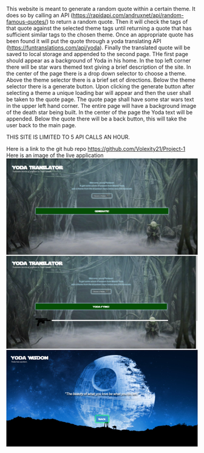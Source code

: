 This website is meant to generate a random quote within a certain theme. It does so by calling an API (https://rapidapi.com/andruxnet/api/random-famous-quotes/) to return a random quote. Then it will check the tags of that quote against the selected theme tags until returning a quote that has sufficient similar tags to the chosen theme. Once an appropriate quote has been found it will put the quote through a yoda translating API (https://funtranslations.com/api/yoda). Finally the translated quote will be saved to local storage and appended to the second page.  THe first page should appear as a background of Yoda in his home. In the top left corner there will be star wars themed text giving a brief description of the site. In the center of the page there is a drop down selector to choose a theme. Above the theme selector there is a brief set of directions. Below the theme selector there is a generate button. Upon clicking the generate button after selecting a theme a unique loading bar will appear and then the user shall be taken to the quote page. The quote page shall have some star wars text in the upper left hand corner. The entire page will have a background image of the death star being built. In the center of the page the Yoda text will be appended. Below the quote there will be a back button, this will take the user back to the main page. 

THIS SITE IS LIMITED TO 5 API CALLS AN HOUR.    

Here is a link to the git hub repo https://github.com/Volexity21/Project-1
Here is an image of the live application 
![.](./assets/images/Screenshot%202022-12-16%20115124.png)
![.](./assets/images/Screenshot%202022-12-16%20115210.png)
![.](./assets/images/Screenshot%202022-12-16%20115155.png)